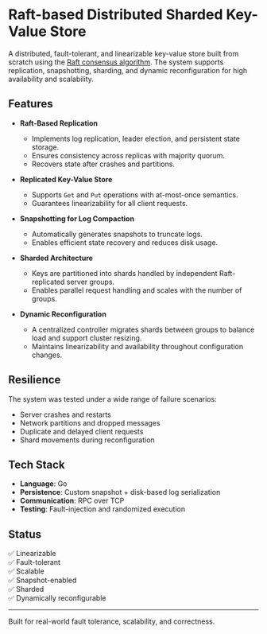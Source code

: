 # Raft-based Distributed Sharded Key-Value Store

A distributed, fault-tolerant, and linearizable key-value store built from scratch using the [Raft consensus algorithm](https://raft.github.io/). The system supports replication, snapshotting, sharding, and dynamic reconfiguration for high availability and scalability.

## Features

- **Raft-Based Replication**
  - Implements log replication, leader election, and persistent state storage.
  - Ensures consistency across replicas with majority quorum.
  - Recovers state after crashes and partitions.

- **Replicated Key-Value Store**
  - Supports `Get` and `Put` operations with at-most-once semantics.
  - Guarantees linearizability for all client requests.

- **Snapshotting for Log Compaction**
  - Automatically generates snapshots to truncate logs.
  - Enables efficient state recovery and reduces disk usage.

- **Sharded Architecture**
  - Keys are partitioned into shards handled by independent Raft-replicated server groups.
  - Enables parallel request handling and scales with the number of groups.

- **Dynamic Reconfiguration**
  - A centralized controller migrates shards between groups to balance load and support cluster resizing.
  - Maintains linearizability and availability throughout configuration changes.

## Resilience

The system was tested under a wide range of failure scenarios:
- Server crashes and restarts
- Network partitions and dropped messages
- Duplicate and delayed client requests
- Shard movements during reconfiguration

## Tech Stack

- **Language**: Go
- **Persistence**: Custom snapshot + disk-based log serialization
- **Communication**: RPC over TCP
- **Testing**: Fault-injection and randomized execution

## Status

✅ Linearizable  
✅ Fault-tolerant  
✅ Scalable  
✅ Snapshot-enabled  
✅ Sharded  
✅ Dynamically reconfigurable  

---

Built for real-world fault tolerance, scalability, and correctness.
